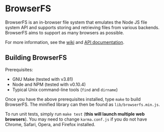 BrowserFS
=========

BrowserFS is an in-browser file system that emulates the Node JS file system API and supports storing and retrieving files from various backends. BrowserFS aims to support as many browsers as possible.

For more information, see the [wiki](https://github.com/jvilk/BrowserFS/wiki) and [API documentation](http://jvilk.github.io/BrowserFS/).

Building BrowserFS
------------------
Prerequisites:

* GNU Make (tested with v3.81)
* Node and NPM (tested with v0.10.4)
* Typical Unix command-line tools (`find` and `dirname`)

Once you have the above prerequisites installed, type `make` to build BrowserFS. The minified library can then be found as `lib/browserfs.min.js`.

To run unit tests, simply run `make test` (**this will launch multiple web browsers**). You may need to change `karma.conf.js` if you do not have Chrome, Safari, Opera, and Firefox installed.
